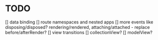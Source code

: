 # TODO

[] data binding
[] route namespaces and nested apps
[] more events like disposing/disposed? rendering/rendered, attaching/attached - replace before/afterRender?
[] view transitions
[] collectionView?
[] modelView?

